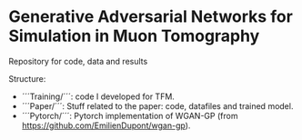 # Generative Adversarial Networks for Simulation in Muon Tomography

Repository for code, data and results

Structure:

- ´´´Training/´´´: code I developed for TFM.
- ´´´Paper/´´´: Stuff related to the paper: code, datafiles and trained model.
- ´´´Pytorch/´´´: Pytorch implementation of WGAN-GP (from https://github.com/EmilienDupont/wgan-gp).
